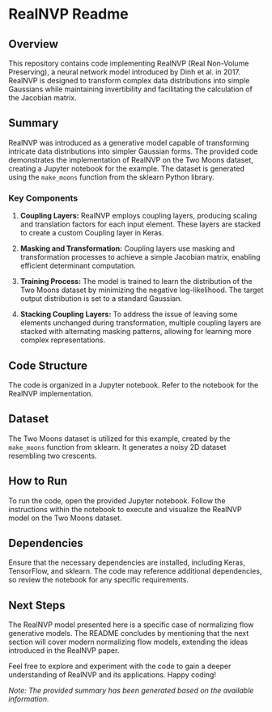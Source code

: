 # RealNVP Readme

## Overview
This repository contains code implementing RealNVP (Real Non-Volume Preserving), a neural network model introduced by Dinh et al. in 2017. RealNVP is designed to transform complex data distributions into simple Gaussians while maintaining invertibility and facilitating the calculation of the Jacobian matrix.

## Summary
RealNVP was introduced as a generative model capable of transforming intricate data distributions into simpler Gaussian forms. The provided code demonstrates the implementation of RealNVP on the Two Moons dataset, creating a Jupyter notebook for the example. The dataset is generated using the `make_moons` function from the sklearn Python library.

### Key Components
1. **Coupling Layers:** RealNVP employs coupling layers, producing scaling and translation factors for each input element. These layers are stacked to create a custom Coupling layer in Keras.

2. **Masking and Transformation:** Coupling layers use masking and transformation processes to achieve a simple Jacobian matrix, enabling efficient determinant computation.

3. **Training Process:** The model is trained to learn the distribution of the Two Moons dataset by minimizing the negative log-likelihood. The target output distribution is set to a standard Gaussian.

4. **Stacking Coupling Layers:** To address the issue of leaving some elements unchanged during transformation, multiple coupling layers are stacked with alternating masking patterns, allowing for learning more complex representations.

## Code Structure
The code is organized in a Jupyter notebook. Refer to the notebook for the RealNVP implementation.

## Dataset
The Two Moons dataset is utilized for this example, created by the `make_moons` function from sklearn. It generates a noisy 2D dataset resembling two crescents.

## How to Run
To run the code, open the provided Jupyter notebook. Follow the instructions within the notebook to execute and visualize the RealNVP model on the Two Moons dataset.

## Dependencies
Ensure that the necessary dependencies are installed, including Keras, TensorFlow, and sklearn. The code may reference additional dependencies, so review the notebook for any specific requirements.

## Next Steps
The RealNVP model presented here is a specific case of normalizing flow generative models. The README concludes by mentioning that the next section will cover modern normalizing flow models, extending the ideas introduced in the RealNVP paper.

Feel free to explore and experiment with the code to gain a deeper understanding of RealNVP and its applications. Happy coding!

*Note: The provided summary has been generated based on the available information.*
